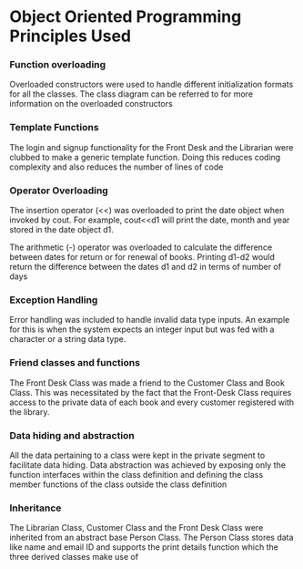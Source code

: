 # Object Oriented Programming Principles Used


### Function overloading
Overloaded constructors were used to handle different initialization formats for all the classes. The class diagram can be referred to for more information on the overloaded constructors

### Template Functions
The login and signup functionality for the Front Desk and the Librarian were clubbed to make a generic template function. Doing this reduces coding complexity and also reduces the number of lines of code

### Operator Overloading
The insertion operator (<<) was overloaded to print the date object when invoked by cout. For example, cout<<d1 will print the date, month and year stored in the date object d1.

The arithmetic (-) operator was overloaded to calculate the difference between dates for return or for renewal of books. Printing d1-d2 would return the difference between the dates d1 and d2 in terms of number of days

### Exception Handling
Error handling was included to handle invalid data type inputs. An example for this is when the system expects an integer input but was fed with a character or a string data type.

### Friend classes and functions
The Front Desk Class was made a friend to the Customer Class and Book Class. This was necessitated by the fact that the Front-Desk Class requires access to the private data of each book and every customer registered with the library.

### Data hiding and abstraction
All the data pertaining to a class were kept in the private segment to facilitate data hiding.
Data abstraction was achieved by exposing only the function interfaces within the class definition and defining the class member functions of the class outside the class definition

### Inheritance
The Librarian Class, Customer Class and the Front Desk Class were inherited from an abstract base Person Class. The Person Class stores data like name and email ID and supports the print details function which the three derived classes make use of
